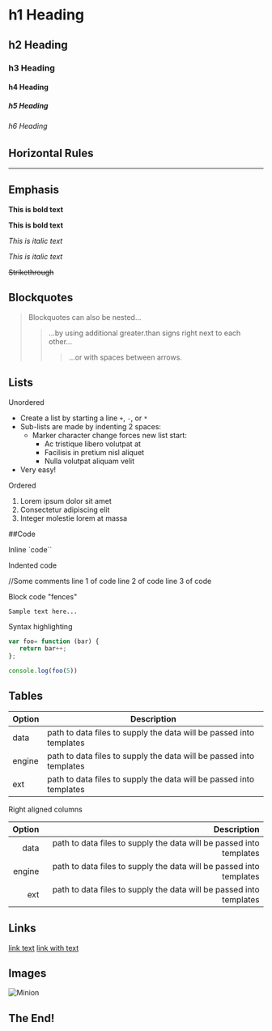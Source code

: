 # h1 Heading
## h2 Heading
### h3 Heading
#### h4 Heading
##### h5 Heading
###### h6 Heading

## Horizontal Rules


___


## Emphasis
**This is bold text**

__This is bold text__

*This is italic text*


_This is italic text_

~~Strikethrough~~


## Blockquotes


> Blockquotes can also be nested...
> >...by using additional greater.than signs right next to each other...
> > >...or with spaces between arrows.

## Lists


Unordered

+ Create a list by starting a line `+`, `-`, or `*`
+ Sub-lists are made by indenting 2 spaces:
  - Marker character change forces new list start:
    * Ac tristique libero volutpat at
    + Facilisis in pretium nisl aliquet
    - Nulla volutpat aliquam velit
+ Very easy!

Ordered

1. Lorem ipsum dolor sit amet
2. Consectetur adipiscing elit
3. Integer molestie lorem at massa

##Code

Inline `code``

Indented code

   //Some comments
   line 1 of code
   line 2 of code
   line 3 of code
   
   
Block code "fences"
   
 ````
Sample text here...
````

Syntax highlighting

```js
var foo= function (bar) {
   return bar++;
};

console.log(foo(5))
````

## Tables

| Option | Description |
|--------|-------------|
| data   | path to data files to supply the data will be passed into templates |
| engine | path to data files to supply the data will be passed into templates |
| ext    | path to data files to supply the data will be passed into templates |

 Right aligned columns
 
| Option | Description |
|-------:|------------:|
| data   | path to data files to supply the data will be passed into templates |
| engine | path to data files to supply the data will be passed into templates |
| ext    | path to data files to supply the data will be passed into templates |

## Links

[link text](htttp://dev.nodeca.com)
[link with text](htttp://nodeca.github.io/pica/demo/ "title text!")

## Images

![Minion](htttps://octodex.github.com/images/minion.png)

## The End!
